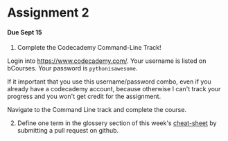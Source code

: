 # Assignment 2

#### Due Sept 15

1. Complete the Codecademy Command-Line Track!

Login into https://www.codecademy.com/. Your username is listed on bCourses. Your password is `pythonisawesome`. 

If it important that you use this username/password combo, even if you already have a codecademy account, because otherwise I can't track your progress and you won't get credit for the assignment.

Navigate to the Command Line track and complete the course.

2. Define one term in the glossery section of this week's [cheat-sheet](cheatsheet.md) by submitting a pull request on github.
